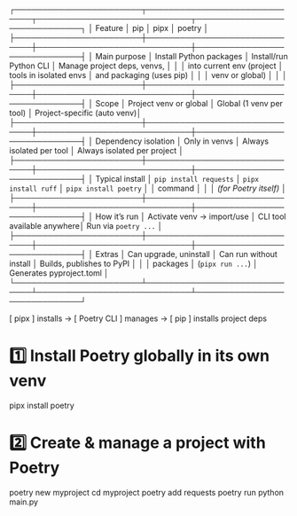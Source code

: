 ┌───────────────────────┬─────────────────────────────┬────────────────────────────┬─────────────────────────────┐
│        Feature        │            pip              │            pipx            │           poetry            │
├───────────────────────┼─────────────────────────────┼────────────────────────────┼─────────────────────────────┤
│ Main purpose          │ Install Python packages     │ Install/run Python CLI     │ Manage project deps, venvs, │
│                       │ into current env (project   │ tools in isolated envs     │ and packaging (uses pip)    │
│                       │ venv or global)             │                            │                             │
├───────────────────────┼─────────────────────────────┼────────────────────────────┼─────────────────────────────┤
│ Scope                 │ Project venv or global      │ Global (1 venv per tool)   │ Project-specific (auto venv)│
├───────────────────────┼─────────────────────────────┼────────────────────────────┼─────────────────────────────┤
│ Dependency isolation  │ Only in venvs               │ Always isolated per tool   │ Always isolated per project │
├───────────────────────┼─────────────────────────────┼────────────────────────────┼─────────────────────────────┤
│ Typical install       │ `pip install requests`      │ `pipx install ruff`        │ `pipx install poetry`       │
│ command               │                             │                            │ *(for Poetry itself)*       │
├───────────────────────┼─────────────────────────────┼────────────────────────────┼─────────────────────────────┤
│ How it’s run          │ Activate venv → import/use  │ CLI tool available anywhere│ Run via `poetry ...`        │
├───────────────────────┼─────────────────────────────┼────────────────────────────┼─────────────────────────────┤
│ Extras                │ Can upgrade, uninstall     │ Can run without install    │ Builds, publishes to PyPI   │
│                       │ packages                   │ (`pipx run ...`)           │ Generates pyproject.toml    │
└───────────────────────┴─────────────────────────────┴────────────────────────────┴─────────────────────────────┘

[ pipx ] installs → [ Poetry CLI ] manages → [ pip ] installs project deps

# 1️⃣ Install Poetry globally in its own venv
pipx install poetry

# 2️⃣ Create & manage a project with Poetry
poetry new myproject
cd myproject
poetry add requests
poetry run python main.py

